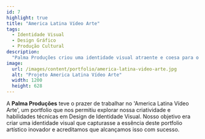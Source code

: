 ```yaml
---
id: 7
highlight: true
title: "America Latina Vídeo Arte"
tags:
  - Identidade Visual
  - Design Gráfico
  - Produção Cultural
description:
  "Palma Produções criou uma identidade visual atraente e coesa para o portfolio 'America Latina Vídeo Arte', refletindo sua essência artística inovadora."
image:
  url: /images/content/portfolio/america-latina-video-arte.jpg
  alt: "Projeto America Latina Vídeo Arte"
  width: 1200
  height: 628
---
```

A **Palma Produções** teve o prazer de trabalhar no 'America Latina Vídeo Arte', um portfolio que nos permitiu explorar nossa criatividade e habilidades técnicas em Design de Identidade Visual. Nosso objetivo era criar uma identidade visual que capturasse a essência deste portfolio artístico inovador e acreditamos que alcançamos isso com sucesso.
